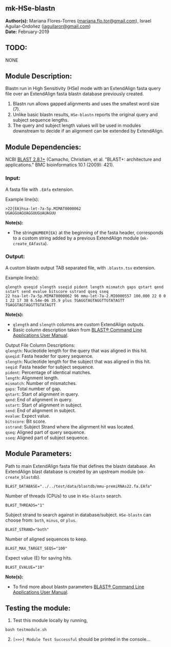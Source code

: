 ## mk-HSe-blastn  
**Author(s):** Mariana Flores-Torres (mariana.flo.tor@gmail.com), Israel Aguilar-Ordoñez (iaguilaror@gmail.com)  
**Date:** February-2019  

## TODO:
NONE

## Module Description:
Blastn run in High Sensitivity (HSe) mode with an ExtendAlign fasta query file over an ExtendAlign fasta blastn database previously created.

1. Blastn run allows gapped alignments and uses the smallest word size (7).  
2. Unlike basic blastn results, `HSe-blastn` reports the original query and subject sequence lengths.  
3. The query and subject length values will be used in modules downstream to decide if an alignment can be extended by ExtendAlign.  

## Module Dependencies:
NCBI [BLAST 2.8.1+](https://blast.ncbi.nlm.nih.gov/Blast.cgi?CMD=Web&PAGE_TYPE=BlastDocs&DOC_TYPE=Download) (Camacho, Christiam, et al. "BLAST+: architecture and applications." BMC bioinformatics 10.1 (2009): 421).

### Input:
A fasta file with `.EAfa` extension.

Example line(s):
```
>22{EA}hsa-let-7a-5p.MIMAT0000062
UGAGGUAGUAGGUUGUAUAGUU
```

**Note(s):**
* The string`NUMBER{EA}` at the beginning of the fasta header, corresponds to a custom string added by a previous ExtendAlign module (`mk-create_EAfasta`).

### Output:
A custom blastn output TAB separated file, with `.blastn.tsv` extension.

Example line(s):
```
qlength qseqid slength sseqid pident length mismatch gaps qstart qend sstart send evalue bitscore sstrand qseq sseq
22 hsa-let-7a-5p.MIMAT0000062 96 mmu-let-7a-2.MI0000557 100.000 22 0 0 1 22 17 38 6.54e-06 35.9 plus TGAGGTAGTAGGTTGTATAGTT TGAGGTAGTAGGTTGTATAGTT
```

**Note(s):**
* `qlength` and `slength` columns are custom ExtendAlign outputs.
* Basic column description taken from [BLAST® Command Line Applications User Manual](https://www.ncbi.nlm.nih.gov/books/NBK279684/).


Output File Column Descriptions:  
`qlength`: Nucleotide length for the query that was aligned in this hit.  
`qseqid`: Fasta header for query sequence.  
`slength`: Nucleotide length for the subject that was aligned in this hit.  
`seqid`: Fasta header for subject sequence.  
`pident`: Percentage of identical matches.  
`length`: Alignment length.  
`mismatch`: Number of mismatches.  
`gaps`: Total number of gap.  
`qstart`: Start of alignment in query.  
`qend`: End of alignment in query.  
`sstart`: Start of alignment in subject.  
`send`: End of alignment in subject.  
`evalue`: Expect value.  
`bitscore`: Bit score.  
`sstrand`: Subject Strand where the alignment hit was located.  
`qseq`: Aligned part of query sequence.  
`sseq`: Aligned part of subject sequence.    

## Module Parameters:
Path to main ExtendAlign fasta file that defines the blastn database.
An ExtendAlign blast database is created by an upstream module (`mk-create_blastdb`).
```
BLAST_DATABASE="../../test/data/blastdb/mmu-premiRNAs22.fa.EAfa"
```

Number of threads (CPUs) to use in `HSe-blastn` search.
```
BLAST_THREADS="1"
```

Subject strand to search against in database/subject.
`HSe-blastn` can choose from: `both`, `minus`, or `plus`.
```
BLAST_STRAND="both"
```

Number of aligned sequences to keep.
```
BLAST_MAX_TARGET_SEQS="100"
```

Expect value (E) for saving hits.
```
BLAST_EVALUE="10"
```

**Note(s):**
* To find more about blastn parameters [BLAST® Command Line Applications User Manual](https://www.ncbi.nlm.nih.gov/books/NBK279684/).

## Testing the module:

1. Test this module locally by running,
```
bash testmodule.sh
```

2. ```[>>>] Module Test Successful``` should be printed in the console...

